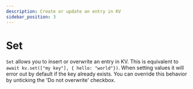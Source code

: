 ```yaml
---
description: Create or update an entry in KV
sidebar_position: 3
---
```


# Set

`Set` allows you to insert or overwrite an entry in KV. This is equivalent to
`await kv.set(["my key"], { hello: "world"})`. When setting values it will error
out by default if the key already exists. You can override this behavior by
unticking the 'Do not overwrite' checkbox.
